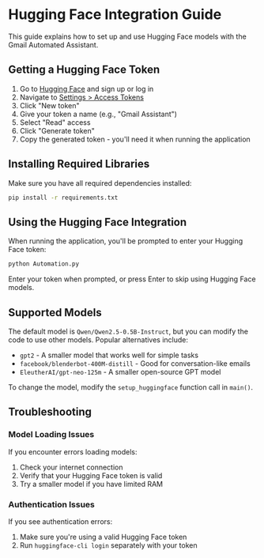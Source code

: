 # Hugging Face Integration Guide

This guide explains how to set up and use Hugging Face models with the Gmail Automated Assistant.

## Getting a Hugging Face Token

1. Go to [Hugging Face](https://huggingface.co/) and sign up or log in
2. Navigate to [Settings > Access Tokens](https://huggingface.co/settings/tokens)
3. Click "New token"
4. Give your token a name (e.g., "Gmail Assistant")
5. Select "Read" access
6. Click "Generate token"
7. Copy the generated token - you'll need it when running the application

## Installing Required Libraries

Make sure you have all required dependencies installed:

```bash
pip install -r requirements.txt
```

## Using the Hugging Face Integration

When running the application, you'll be prompted to enter your Hugging Face token:

```bash
python Automation.py
```

Enter your token when prompted, or press Enter to skip using Hugging Face models.

## Supported Models

The default model is `Qwen/Qwen2.5-0.5B-Instruct`, but you can modify the code to use other models. Popular alternatives include:

- `gpt2` - A smaller model that works well for simple tasks
- `facebook/blenderbot-400M-distill` - Good for conversation-like emails
- `EleutherAI/gpt-neo-125m` - A smaller open-source GPT model

To change the model, modify the `setup_huggingface` function call in `main()`.

## Troubleshooting

### Model Loading Issues

If you encounter errors loading models:

1. Check your internet connection
2. Verify that your Hugging Face token is valid
3. Try a smaller model if you have limited RAM

### Authentication Issues

If you see authentication errors:

1. Make sure you're using a valid Hugging Face token
2. Run `huggingface-cli login` separately with your token
